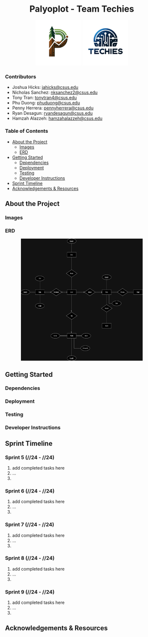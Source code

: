 <h1 align="center">Palyoplot - Team Techies</h1>
<p align="center">
<img src="images/PalyoplotLogo_NoBackground.png" alt="Product Logo" width="150" height="150">
<img src="images/TeamTechiesLogo_Transparent.png" alt="Team Techies Logo" width="150" height="150">
</p>

### Contributors
- Joshua Hicks: jahicks@csus.edu
- Nicholas Sanchez: nksanchez2@csus.edu
- Tony Tran: tonytran4@csus.edu
- Phu Duong: phuduong@csus.edu
- Penny Herrera: pennyherrera@csus.edu
- Ryan Desagun: ryandesagun@csus.edu
- Hamzah Alazzeh: hamzahalazzeh@csus.edu

### Table of Contents
- [About the Project](#about-the-project)
  - [Images](#images)
  - [ERD](#erd) 
- [Getting Started](#getting-started)
  - [Dependencies](#dependencies)
  - [Deployment](#deployment)
  - [Testing](#testing)
  - [Developer Instructions](#developer-instructions)
- [Sprint Timeline](#sprint-timeline)
- [Acknowledgements & Resources](#acknowledgements--resources)

## About the Project 
### Images
### ERD
<p align="center">
<img src="images/ERD.png" alt="ERD Diagram" width="400" height="400">
</p>

## Getting Started
### Dependencies
### Deployment
### Testing
### Developer Instructions

## Sprint Timeline
### Sprint 5 (//24 - //24)
1. add completed tasks here
2. ...
3. 

### Sprint 6 (//24 - //24)
1. add completed tasks here
2. ...
3. 

### Sprint 7 (//24 - //24)
1. add completed tasks here
2. ...
3. 

### Sprint 8 (//24 - //24)
1. add completed tasks here
2. ...
3. 

### Sprint 9 (//24 - //24)
1. add completed tasks here
2. ...
3. 
## Acknowledgements & Resources
